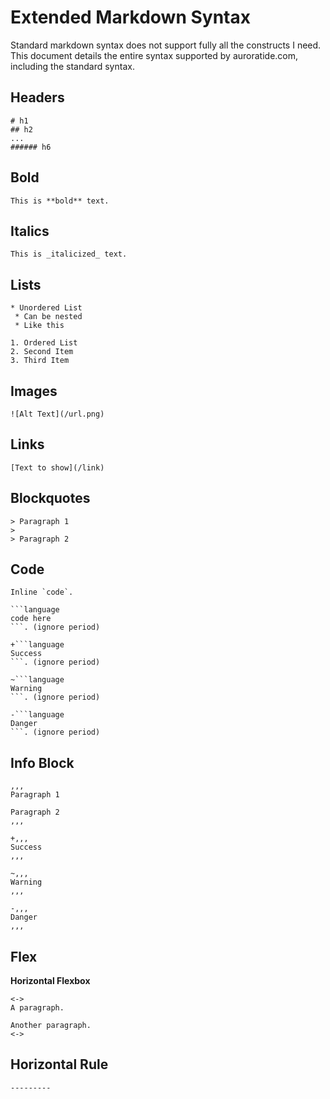 # Extended Markdown Syntax

Standard markdown syntax does not support fully all the constructs I need. This document details the entire syntax supported by auroratide.com, including the standard syntax.

## Headers

```
# h1
## h2
...
###### h6
```

## Bold

```
This is **bold** text.
```

## Italics

```
This is _italicized_ text.
```

## Lists

```
* Unordered List
 * Can be nested
 * Like this

1. Ordered List
2. Second Item
3. Third Item
```

## Images

```
![Alt Text](/url.png)
```

## Links

```
[Text to show](/link)
```

## Blockquotes

```
> Paragraph 1
>
> Paragraph 2
```

## Code

```
Inline `code`.
```

```
```language
code here
```. (ignore period)
```

```
+```language
Success
```. (ignore period)
```

```
~```language
Warning
```. (ignore period)
```

```
-```language
Danger
```. (ignore period)
```

## Info Block

```
,,,
Paragraph 1

Paragraph 2
,,,

+,,,
Success
,,,

~,,,
Warning
,,,

-,,,
Danger
,,,
```

## Flex

**Horizontal Flexbox**
```
<->
A paragraph.

Another paragraph.
<->
```

## Horizontal Rule

```
---------
```